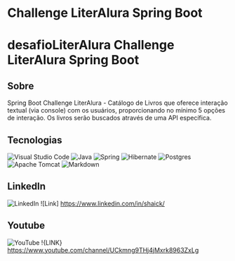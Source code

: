 
<h1>Challenge LiterAlura Spring Boot</h1>


# desafioLiterAlura Challenge LiterAlura Spring Boot
<h2>Sobre</h2>
<p>Spring Boot Challenge LiterAlura - Catálogo de Livros que oferece interação textual (via console) com os usuários, proporcionando no mínimo 5 opções de interação. Os livros serão buscados através de uma API específica.</p>

## Tecnologias
![Visual Studio Code](https://img.shields.io/badge/Visual%20Studio%20Code-0078d7.svg?style=for-the-badge&logo=visual-studio-code&logoColor=white)
![Java](https://img.shields.io/badge/java-%23ED8B00.svg?style=for-the-badge&logo=openjdk&logoColor=white)
![Spring](https://img.shields.io/badge/spring-%236DB33F.svg?style=for-the-badge&logo=spring&logoColor=white)
![Hibernate](https://img.shields.io/badge/Hibernate-59666C?style=for-the-badge&logo=Hibernate&logoColor=white)
![Postgres](https://img.shields.io/badge/postgres-%23316192.svg?style=for-the-badge&logo=postgresql&logoColor=white)
![Apache Tomcat](https://img.shields.io/badge/apache%20tomcat-%23F8DC75.svg?style=for-the-badge&logo=apache-tomcat&logoColor=black)
![Markdown](https://img.shields.io/badge/markdown-%23000000.svg?style=for-the-badge&logo=markdown&logoColor=white)

## LinkedIn 
![LinkedIn](https://img.shields.io/badge/linkedin-%230077B5.svg?style=for-the-badge&logo=linkedin&logoColor=white) ![Link] https://www.linkedin.com/in/shaick/

## Youtube
![YouTube](https://img.shields.io/badge/YouTube-%23FF0000.svg?style=for-the-badge&logo=YouTube&logoColor=white)  !{LINK} https://www.youtube.com/channel/UCkmng9THj4jMxrk8963ZxLg
